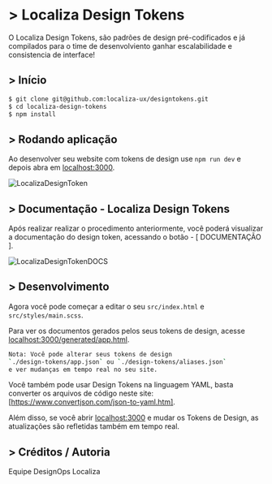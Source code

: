 
 # > Localiza Design Tokens

O Localiza Design Tokens, são padrões de design pré-codificados e já compilados para o time de desenvolviento ganhar escalabilidade e consistencia de interface!

## > Início

```bash
$ git clone git@github.com:localiza-ux/designtokens.git
$ cd localiza-design-tokens
$ npm install
```

## > Rodando aplicação

Ao desenvolver seu website com tokens de design use `npm run dev`
e depois abra em [localhost:3000](http://localhost:3000).

![LocalizaDesignToken](https://raw.githubusercontent.com/localiza-ux/designtokens/master/new-screenshort-token.png)


## > Documentação - Localiza Design Tokens

Após realizar realizar o procedimento anteriormente, você poderá visualizar a documentação do design token, acessando o botão - [ DOCUMENTAÇÃO ].

![LocalizaDesignTokenDOCS](https://raw.githubusercontent.com/localiza-ux/designtokens/master/new-screenshort-doc.png)


## > Desenvolvimento

Agora você pode começar a editar o seu `src/index.html` e `src/styles/main.scss`.

Para ver os documentos gerados pelos seus tokens de design, acesse [localhost:3000/generated/app.html](http://localhost:3000/).

```bash
Nota: Você pode alterar seus tokens de design 
`./design-tokens/app.json` ou `./design-tokens/aliases.json` 
e ver mudanças em tempo real no seu site.
```

Você também pode usar Design Tokens na linguagem YAML, basta converter os arquivos de código neste site: [https://www.convertjson.com/json-to-yaml.htm].

Além disso, se você abrir [localhost:3000](http://localhost:3000) e mudar os Tokens de Design,
as atualizações são refletidas também em tempo real.


## > Créditos / Autoria

Equipe DesignOps Localiza
